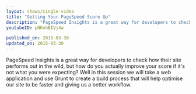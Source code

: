 ```yaml
---
layout: shows/single-video
title: "Getting Your PageSpeed Score Up"
description: "PageSpeed Insights is a great way for developers to check how their site performs out in the wild, but how do you actually improve your score if it's not what you were expecting? Well in this session we will take a web application and use Grunt to create a build process that will help optimise our site to be faster and giving us a better workflow."
youtubeID: pNKnhBIVj4w

published_on: 2015-03-30
updated_on: 2015-03-30
---
```


PageSpeed Insights is a great way for developers to check how their site performs out in the wild, but how do you actually improve your score if it's not what you were expecting? Well in this session we will take a web application and use Grunt to create a build process that will help optimise our site to be faster and giving us a better workflow.
